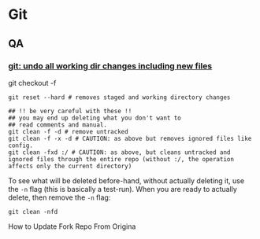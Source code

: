 # Git

## QA

### [git: undo all working dir changes including new files](https://stackoverflow.com/questions/1090309/git-undo-all-working-dir-changes-including-new-files)

git checkout -f

```
git reset --hard # removes staged and working directory changes

## !! be very careful with these !!
## you may end up deleting what you don't want to
## read comments and manual.
git clean -f -d # remove untracked
git clean -f -x -d # CAUTION: as above but removes ignored files like config.
git clean -fxd :/ # CAUTION: as above, but cleans untracked and ignored files through the entire repo (without :/, the operation affects only the current directory)
```

To see what will be deleted before-hand, without actually deleting it, use the `-n` flag (this is basically a test-run). When you are ready to actually delete, then remove the `-n` flag:

```
git clean -nfd
```

 How to Update Fork Repo From Origina


